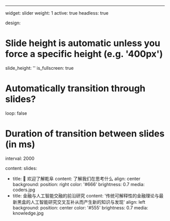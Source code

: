 ---
widget: slider
weight: 1
active: true
headless: true

design:
  # Slide height is automatic unless you force a specific height (e.g. '400px')
  slide_height: ''
  is_fullscreen: true
  # Automatically transition through slides?
  loop: false
  # Duration of transition between slides (in ms)
  interval: 2000

content:
  slides:
  - title: 👋 欢迎了解乾阜
    content: 了解我们在思考什么
    align: center
    background:
      position: right
      color: '#666'
      brightness: 0.7
      media: coders.jpg
  - title: 金融与人工智能交融的前沿研究
    content: '传统可解释性的金融理论与最新黑盒的人工智能研究交叉互补从而产生新的知识与发现'
    align: left
    background:
      position: center
      color: '#555'
      brightness: 0.7
      media: knowledge.jpg
